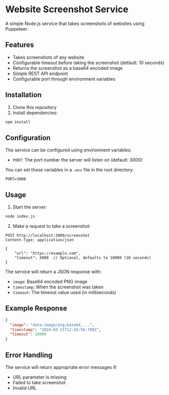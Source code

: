 # Website Screenshot Service

A simple Node.js service that takes screenshots of websites using Puppeteer.

## Features

- Takes screenshots of any website
- Configurable timeout before taking the screenshot (default: 10 seconds)
- Returns the screenshot as a base64 encoded image
- Simple REST API endpoint
- Configurable port through environment variables

## Installation

1. Clone this repository
2. Install dependencies:

```bash
npm install
```

## Configuration

The service can be configured using environment variables:

- `PORT`: The port number the server will listen on (default: 3000)

You can set these variables in a `.env` file in the root directory:

```env
PORT=3000
```

## Usage

1. Start the server:

```bash
node index.js
```

2. Make a request to take a screenshot:

```
POST http://localhost:3000/screenshot
Content-Type: application/json

{
    "url": "https://example.com",
    "timeout": 5000  // Optional, defaults to 10000 (10 seconds)
}
```

The service will return a JSON response with:

- `image`: Base64 encoded PNG image
- `timestamp`: When the screenshot was taken
- `timeout`: The timeout value used (in milliseconds)

## Example Response

```json
{
  "image": "data:image/png;base64,...",
  "timestamp": "2024-03-21T12:34:56.789Z",
  "timeout": 10000
}
```

## Error Handling

The service will return appropriate error messages if:

- URL parameter is missing
- Failed to take screenshot
- Invalid URL
